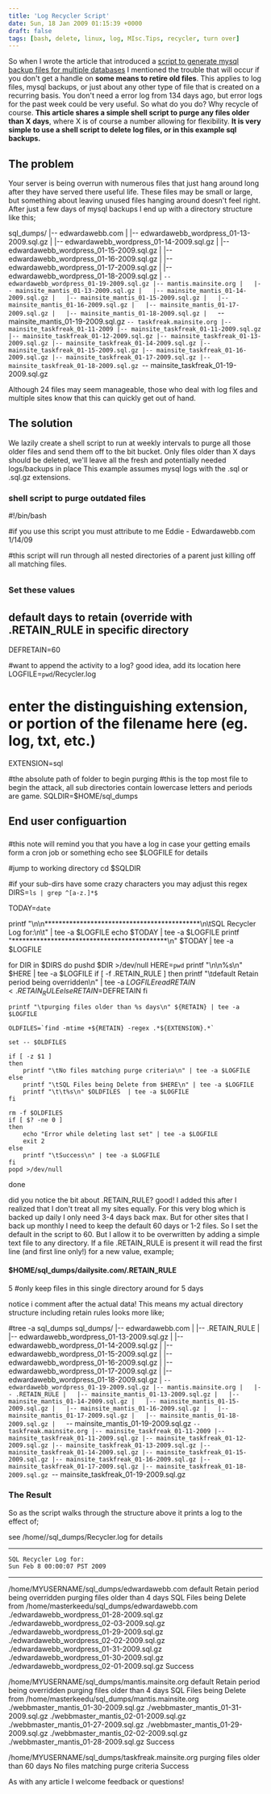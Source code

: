 ```yaml
---
title: 'Log Recycler Script'
date: Sun, 18 Jan 2009 01:15:39 +0000
draft: false
tags: [bash, delete, linux, log, MIsc.Tips, recycler, turn over]
---
```


So when I wrote the article that introduced a [script to generate mysql backup files for multiple databases](https://blog.edwardawebb.com/web-development/simple-shell-script-backup-multiple-mysql-databases) I mentioned the trouble that will occur if you don't get a handle on **some means to retire old files**. This applies to log files, mysql backups, or just about any other type of file that is created on a recurring basis. You don't need a error log from 134 days ago, but error logs for the past week could be very useful. So what do you do? Why recycle of course. **This article shares a simple shell script to purge any files older than X days**, where X is of course a number allowing for flexibility. **It is very simple to use a shell script to delete log files, or in this example sql backups.**

The problem
-----------

Your server is being overrun with numerous files that just hang around long after they have served there useful life. These files may be small or large, but something about leaving unused files hanging around doesn't feel right. After just a few days of mysql backups I end up with a directory structure like this;

sql_dumps/
|-- edwardawebb.com
|   |-- edwardawebb_wordpress_01-13-2009.sql.gz
|   |-- edwardawebb_wordpress_01-14-2009.sql.gz
|   |-- edwardawebb_wordpress_01-15-2009.sql.gz
|   |-- edwardawebb_wordpress_01-16-2009.sql.gz
|   |-- edwardawebb_wordpress_01-17-2009.sql.gz
|   |-- edwardawebb_wordpress_01-18-2009.sql.gz
|   `-- edwardawebb_wordpress_01-19-2009.sql.gz
|-- mantis.mainsite.org
|   |-- mainsite_mantis_01-13-2009.sql.gz
|   |-- mainsite_mantis_01-14-2009.sql.gz
|   |-- mainsite_mantis_01-15-2009.sql.gz
|   |-- mainsite_mantis_01-16-2009.sql.gz
|   |-- mainsite_mantis_01-17-2009.sql.gz
|   |-- mainsite_mantis_01-18-2009.sql.gz
|   `-- mainsite_mantis_01-19-2009.sql.gz
`-- taskfreak.mainsite.org
    |-- mainsite_taskfreak_01-11-2009
    |-- mainsite_taskfreak_01-11-2009.sql.gz
    |-- mainsite_taskfreak_01-12-2009.sql.gz
    |-- mainsite_taskfreak_01-13-2009.sql.gz
    |-- mainsite_taskfreak_01-14-2009.sql.gz
    |-- mainsite_taskfreak_01-15-2009.sql.gz
    |-- mainsite_taskfreak_01-16-2009.sql.gz
    |-- mainsite_taskfreak_01-17-2009.sql.gz
    |-- mainsite_taskfreak_01-18-2009.sql.gz
    `-- mainsite_taskfreak_01-19-2009.sql.gz

Although 24 files may seem manageable, those who deal with log files and multiple sites know that this can quickly get out of hand.

The solution
------------

We lazily create a shell script to run at weekly intervals to purge all those older files and send them off to the bit bucket. Only files older than X days should be deleted, we'll leave all the fresh and potentially needed logs/backups in place This example assumes mysql logs with the .sql or .sql.gz extensions.

### shell script to purge outdated files

#!/bin/bash

#if you use this script you must attribute to me Eddie - Edwardawebb.com 1/14/09

#this script will run through all nested directories of a parent just killing off all matching files.

######
### Set these values
######

## default days to retain (override with .RETAIN_RULE in specific directory
DEFRETAIN=60

#want to append the activity to a log? good idea, add its location here
LOGFILE=`pwd`/Recycler.log

# enter the distinguishing extension, or portion of the filename here (eg. log, txt, etc.)
EXTENSION=sql


#the absolute path of folder to begin purging
#this is the top most file to begin the attack, all sub directories contain lowercase letters and periods are game.
SQLDIR=$HOME/sql_dumps

#####
##   End user configuartion
#####


#this note will remind you that you have a log in case your getting emails form a cron job or something
echo see $LOGFILE for details

#jump to working directory
cd $SQLDIR

#if your sub-dirs have some crazy characters you may adjust this regex
DIRS=`ls | grep ^[a-z.]*$`


TODAY=`date`

printf "\n\n********************************************\n\tSQL Recycler Log for:\n\t" | tee -a $LOGFILE
echo $TODAY | tee -a $LOGFILE
printf "********************************************\n" $TODAY | tee -a $LOGFILE

for DIR in $DIRS 
do
	pushd $DIR >/dev/null
	HERE=`pwd`
	printf "\n\n%s\n" $HERE | tee -a $LOGFILE
	if [ -f .RETAIN_RULE ]
	then
		printf "\tdefault Retain period being overridden\n" | tee -a $LOGFILE
		read RETAIN < .RETAIN_RULE
	else
		RETAIN=$DEFRETAIN
	fi
	
	printf "\tpurging files older than %s days\n" ${RETAIN} | tee -a $LOGFILE
	
	OLDFILES=`find -mtime +${RETAIN} -regex .*${EXTENSION}.*`

	set -- $OLDFILES

	if [ -z $1 ]
	then
		printf "\tNo files matching purge criteria\n" | tee -a $LOGFILE
	else
		printf "\tSQL Files being Delete from $HERE\n" | tee -a $LOGFILE
		printf "\t\t%s\n" $OLDFILES  | tee -a $LOGFILE
	fi

 	rm -f $OLDFILES
	if [ $? -ne 0 ]
	then	
		echo "Error while deleting last set" | tee -a $LOGFILE
		exit 2
	else
		printf "\tSuccess\n" | tee -a $LOGFILE
	fi
	popd >/dev/null
done

did you notice the bit about .RETAIN_RULE? good! I added this after I realized that I don't treat all my sites equally. For this very blog which is backed up daily I only need 3-4 days back max. But for other sites that I back up monthly I need to keep the default 60 days or 1-2 files. So I set the default in the script to 60. But I allow it to be overwritten by adding a simple text file to any directory. If a file .RETAIN_RULE is present it will read the first line (and first line only!) for a new value, example;

#### $HOME/sql_dumps/dailysite.com/.RETAIN_RULE

5
#only keep files in this single directory around for 5 days

notice i comment after the actual data! This means my actual directory structure including retain rules looks more like;

#tree -a sql_dumps
sql_dumps/
|-- edwardawebb.com
|   |-- .RETAIN_RULE
|   |-- edwardawebb_wordpress_01-13-2009.sql.gz
|   |-- edwardawebb_wordpress_01-14-2009.sql.gz
|   |-- edwardawebb_wordpress_01-15-2009.sql.gz
|   |-- edwardawebb_wordpress_01-16-2009.sql.gz
|   |-- edwardawebb_wordpress_01-17-2009.sql.gz
|   |-- edwardawebb_wordpress_01-18-2009.sql.gz
|   `-- edwardawebb_wordpress_01-19-2009.sql.gz
|-- mantis.mainsite.org
|   |-- .RETAIN_RULE
|   |-- mainsite_mantis_01-13-2009.sql.gz
|   |-- mainsite_mantis_01-14-2009.sql.gz
|   |-- mainsite_mantis_01-15-2009.sql.gz
|   |-- mainsite_mantis_01-16-2009.sql.gz
|   |-- mainsite_mantis_01-17-2009.sql.gz
|   |-- mainsite_mantis_01-18-2009.sql.gz
|   `-- mainsite_mantis_01-19-2009.sql.gz
`-- taskfreak.mainsite.org
    |-- mainsite_taskfreak_01-11-2009
    |-- mainsite_taskfreak_01-11-2009.sql.gz
    |-- mainsite_taskfreak_01-12-2009.sql.gz
    |-- mainsite_taskfreak_01-13-2009.sql.gz
    |-- mainsite_taskfreak_01-14-2009.sql.gz
    |-- mainsite_taskfreak_01-15-2009.sql.gz
    |-- mainsite_taskfreak_01-16-2009.sql.gz
    |-- mainsite_taskfreak_01-17-2009.sql.gz
    |-- mainsite_taskfreak_01-18-2009.sql.gz
    `-- mainsite_taskfreak_01-19-2009.sql.gz

### The Result

So as the script walks through the structure above it prints a log to the effect of;

see /home//sql_dumps/Recycler.log for details


********************************************
	SQL Recycler Log for:
	Sun Feb 8 00:00:07 PST 2009
********************************************


/home/MYUSERNAME/sql_dumps/edwardawebb.com
       	default Retain period being overridden
	purging files older than 4 days
	SQL Files being Delete from /home/masterkeedu/sql_dumps/edwardawebb.com
		./edwardawebb_wordpress_01-28-2009.sql.gz
		./edwardawebb_wordpress_02-03-2009.sql.gz
		./edwardawebb_wordpress_01-29-2009.sql.gz
		./edwardawebb_wordpress_02-02-2009.sql.gz
		./edwardawebb_wordpress_01-31-2009.sql.gz
		./edwardawebb_wordpress_01-30-2009.sql.gz
		./edwardawebb_wordpress_02-01-2009.sql.gz
	Success


/home/MYUSERNAME/sql_dumps/mantis.mainsite.org
	default Retain period being overridden
	purging files older than 4 days
	SQL Files being Delete from /home/masterkeedu/sql_dumps/mantis.mainsite.org
		./webbmaster_mantis_01-30-2009.sql.gz
		./webbmaster_mantis_01-31-2009.sql.gz
		./webbmaster_mantis_02-01-2009.sql.gz
		./webbmaster_mantis_01-27-2009.sql.gz
		./webbmaster_mantis_01-29-2009.sql.gz
		./webbmaster_mantis_02-02-2009.sql.gz
		./webbmaster_mantis_01-28-2009.sql.gz
	Success


/home/MYUSERNAME/sql_dumps/taskfreak.mainsite.org
        purging files older than 60 days
        No files matching purge criteria
        Success 

As with any article I welcome feedback or questions!
